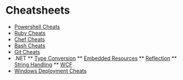 # Cheatsheets
* [Powershell Cheats](powershell-cheats.md)
* [Ruby Cheats](ruby-cheats.md)
* [Chef Cheats](chef-cheats.md)
* [Bash Cheats](bash-cheats.md)
* [Git Cheats](git-cheats.md)
* .NET
** [Type Conversion](dotnet-type-conversion-cheats.md)
** [Embedded Resources](dotnet-embedded-resources-cheats.md)
** [Reflection](dotnet-reflection-cheats.md)
** [String Handling](dotnet-string-cheats.md)
** [WCF](dotnet-wcf-cheats.md)
* [Windows Deployment Cheats](windows-deployment-cheats.md)
